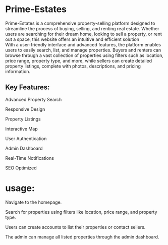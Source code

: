 # Prime-Estates
Prime-Estates is a comprehensive property-selling platform designed to streamline the process of buying, selling, and renting real estate. Whether users are searching for their dream home, looking to sell a property, or rent out a space, this website offers an intuitive and efficient solution  
With a user-friendly interface and advanced features, the platform enables users to easily search, list, and manage properties. Buyers and renters can browse through a vast collection of properties using filters such as location, price range, property type, and more, while sellers can create detailed property listings, complete with photos, descriptions, and pricing information.
## Key Features:
Advanced Property Search

Responsive Design 

Property Listings 

Interactive Map

User Authentication

Admin Dashboard

Real-Time Notifications

SEO Optimized  

# usage:

 Navigate to the homepage.
   
Search for properties using filters like location, price range, and property type.
  
Users can create accounts to list their properties or contact sellers.
   
The admin can manage all listed properties through the admin dashboard.
   
      
